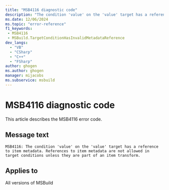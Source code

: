 ```yaml
---
title: "MSB4116 diagnostic code"
description: "The condition 'value' on the 'value' target has a reference to item metadata. References to item metadata are not allowed in target conditions unless they are part of an item transform."
ms.date: 12/06/2024
ms.topic: "error-reference"
f1_keywords:
 - MSB4116
 - MSBuild.TargetConditionHasInvalidMetadataReference
dev_langs:
  - "VB"
  - "CSharp"
  - "C++"
  - "FSharp"
author: ghogen
ms.author: ghogen
manager: mijacobs
ms.subservice: msbuild
---
```


# MSB4116 diagnostic code

<!-- :::ErrorDefinitionDescription::: -->
<!-- :::editable-content name="introDescription"::: -->
This article describes the MSB4116 error code.
<!-- :::editable-content-end::: -->

## Message text

`MSB4116: The condition 'value' on the 'value' target has a reference to item metadata. References to item metadata are not allowed in target conditions unless they are part of an item transform.`

<!-- :::editable-content name="postOutputDescription"::: -->
<!--
{StrBegin="MSB4116: "}
-->
<!-- :::editable-content-end::: -->
<!-- :::ErrorDefinitionDescription-end::: -->

## Applies to

All versions of MSBuild
